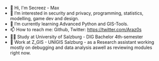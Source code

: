 - 👋 Hi, I'm Secreez - Max
- 👀 I’m interested in security and privacy, programming, statistics, modelling, game dev and design.
- 🌱 I’m currently learning Advanced Python and GIS-Tools.
- 📫 How to reach me: Github, Twitter: https://twitter.com/Araz0s
- 👨‍🎓 Study at University of Salzburg - DIG Bachelor 4th-semester
- 💼 Work at Z_GIS - UNIGIS Salzburg - as a Research assistant working mostly on debugging and data analysis aswell as reviewing modules right now.
